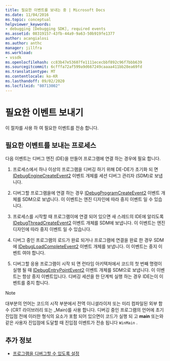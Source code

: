 ```yaml
---
title: 필요한 이벤트를 보내는 중 | Microsoft Docs
ms.date: 11/04/2016
ms.topic: conceptual
helpviewer_keywords:
- debugging [Debugging SDK], required events
ms.assetid: 08319157-43fb-44a9-9a63-50b919fe1377
author: acangialosi
ms.author: anthc
manager: jillfra
ms.workload:
- vssdk
ms.openlocfilehash: cc83b47e53607fe1111ececbbf892c96f7bbb639
ms.sourcegitcommit: 6cfffa72af599a9d667249caaaa411bb28ea69fd
ms.translationtype: MT
ms.contentlocale: ko-KR
ms.lasthandoff: 09/02/2020
ms.locfileid: "80713002"
---
```

# <a name="send-the-required-events"></a>필요한 이벤트 보내기
이 절차를 사용 하 여 필요한 이벤트를 전송 합니다.

## <a name="process-for-sending-required-events"></a>필요한 이벤트를 보내는 프로세스
 다음 이벤트는 디버그 엔진 (DE)을 만들어 프로그램에 연결 하는 경우에 필요 합니다.

1. 프로세스에서 하나 이상의 프로그램을 디버깅 하기 위해 DE-DE가 초기화 되 면 [IDebugEngineCreateEvent2](../../extensibility/debugger/reference/idebugenginecreateevent2.md) 이벤트 개체를 세션 디버그 관리자 (SDM)로 보냅니다.

2. 디버그할 프로그램을에 연결 하는 경우 [IDebugProgramCreateEvent2](../../extensibility/debugger/reference/idebugprogramcreateevent2.md) 이벤트 개체를 SDM으로 보냅니다. 이 이벤트는 엔진 디자인에 따라 중지 이벤트 일 수 있습니다.

3. 프로세스를 시작할 때 프로그램이에 연결 되어 있으면 새 스레드의 IDE에 알리도록 [IDebugThreadCreateEvent2](../../extensibility/debugger/reference/idebugthreadcreateevent2.md) 이벤트 개체를 SDM에 보냅니다. 이 이벤트는 엔진 디자인에 따라 중지 이벤트 일 수 있습니다.

4. 디버그 중인 프로그램의 로드가 완료 되거나 프로그램에 연결을 완료 한 경우 SDM에 [IDebugLoadCompleteEvent2](../../extensibility/debugger/reference/idebugloadcompleteevent2.md) 이벤트 개체를 보냅니다. 이 이벤트는 중지 이벤트 여야 합니다.

5. 디버그할 응용 프로그램이 시작 되 면 런타임 아키텍처에서 코드의 첫 번째 명령이 실행 될 때 [IDebugEntryPointEvent2](../../extensibility/debugger/reference/idebugentrypointevent2.md) 이벤트 개체를 SDM으로 보냅니다. 이 이벤트는 항상 중지 이벤트입니다. 디버깅 세션을 한 단계씩 실행 하는 경우 IDE는이 이벤트를 중지 합니다.

> [!NOTE]
> 대부분의 언어는 코드의 시작 부분에서 전역 이니셜라이저 또는 미리 컴파일된 외부 함수 (CRT 라이브러리 또는 _Main)를 사용 합니다. 디버깅 중인 프로그램의 언어에 초기 진입점 전에 이러한 형식의 요소가 포함 되어 있으면이 코드가 실행 되 고 **main** 또는와 같은 사용자 진입점에 도달할 때 진입점 이벤트가 전송 됩니다 `WinMain` .

## <a name="see-also"></a>추가 정보
- [프로그램을 디버그할 수 있도록 설정](../../extensibility/debugger/enabling-a-program-to-be-debugged.md)
